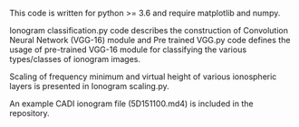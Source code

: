 This code is written for python >= 3.6 and require matplotlib and numpy.

Ionogram classification.py code describes the construction of Convolution Neural Network (VGG-16) module and Pre trained VGG.py code defines the usage of pre-trained VGG-16 module for classifying the various types/classes of ionogram images. 

Scaling of frequency minimum and virtual height of various ionospheric layers is presented in Ionogram scaling.py. 

An example CADI ionogram file (5D151100.md4) is included in the repository.
